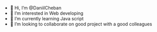 - 👋 Hi, I’m @DaniilCheban
- 👀 I’m interested in Web developing
- 🌱 I’m currently learning Java script
- 💞️ I’m looking to collaborate on good project with a good colleagues

<!---
DaniilCheban/DaniilCheban is a ✨ special ✨ repository because its `README.md` (this file) appears on your GitHub profile.
You can click the Preview link to take a look at your changes.
--->
